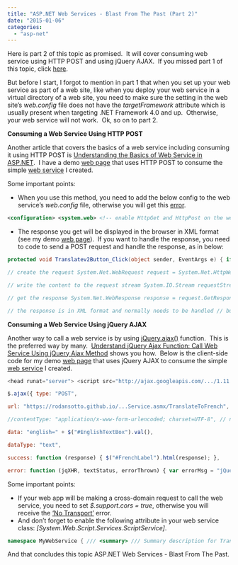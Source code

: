 ```yaml
---
title: "ASP.NET Web Services - Blast From The Past (Part 2)"
date: "2015-01-06"
categories: 
  - "asp-net"
---
```


Here is part 2 of this topic as promised.  It will cover consuming web service using HTTP POST and using jQuery AJAX.  If you missed part 1 of this topic, click [here](http://rodansotto.wordpress.com/2015/01/05/asp-net-web-services-blast-from-the-past-part-1/).

But before I start, I forgot to mention in part 1 that when you set up your web service as part of a web site, like when you deploy your web service in a virtual directory of a web site, you need to make sure the _<compilation>_ setting in the web site’s _web.config_ file does not have the _targetFramework_ attribute which is usually present when targeting .NET Framework 4.0 and up.  Otherwise, your web service will not work.  Ok, so on to part 2.

**Consuming a Web Service Using HTTP POST**

Another article that covers the basics of a web service including consuming it using HTTP POST is [Understanding the Basics of Web Service in ASP.NET](http://www.codeproject.com/Articles/337535/Understanding-the-Basics-of-Web-Service-in-ASP-NET).  I have a demo [web page](https://rodansotto.github.io/projects/asmx/UsingHTTPPost.aspx) that uses HTTP POST to consume the simple [web service](https://rodansotto.github.io/asmx/translatetofrenchservice.asmx) I created.

Some important points:

- When you use this method, you need to add the below config to the web service’s _web.config_ file, otherwise you will get this [error](http://stackoverflow.com/questions/657313/request-format-is-unrecognized-for-url-unexpectedly-ending-in).

```xml
<configuration> <system.web> <!-- enable HttpGet and HttpPost on the web service --> <webservices> <protocols> <add name="HttpGet" /> <add name="HttpPost" /> </protocols> </webservices> </system.web> </configuration> 
```

- The response you get will be displayed in the browser in XML format (see my demo [web page](https://rodansotto.github.io/projects/asmx/UsingHTTPPost.aspx)).  If you want to handle the response, you need to code to send a POST request and handle the response, as in below:

```cs
protected void Translatev2Button_Click(object sender, EventArgs e) { if (EnglishTextBox.Text != string.Empty) { try { // this is the content of the request byte\[\] content = System.Text.Encoding.ASCII.GetBytes( "english=" + EnglishTextBox.Text);

// create the request System.Net.WebRequest request = System.Net.HttpWebRequest.Create( "https://rodansotto.github.io/asmx/" + "TranslateToFrenchService.asmx/TranslateToFrench"); request.Method = "POST"; request.ContentType = "application/x-www-form-urlencoded"; request.ContentLength = content.Length;

// write the content to the request stream System.IO.Stream requestStream = request.GetRequestStream(); requestStream.Write(content, 0, content.Length); requestStream.Flush();

// get the response System.Net.WebResponse response = request.GetResponse(); // get the stream associated with the response System.IO.Stream responseStream = response.GetResponseStream(); // pipes the stream to a higher level stream reader with the // required encoding format System.IO.StreamReader streamReader = new System.IO.StreamReader( responseStream, System.Text.Encoding.UTF8);

// the response is in XML format and normally needs to be handled // but since the XML response is simple enough that when displayed // by the browser, it only displays what we need to display, // the french text FrenchLabel.Text = streamReader.ReadToEnd(); } catch (Exception) { throw; } } } 
```

**Consuming a Web Service Using jQuery AJAX**

Another way to call a web service is by using [jQuery.ajax()](http://api.jquery.com/jquery.ajax/) function.  This is the preferred way by many.  [Understand jQuery Ajax Function: Call Web Service Using jQuery Ajax Method](http://www.c-sharpcorner.com/UploadFile/dacca2/understand-jquery-ajax-function-call-web-service-using-jque/) shows you how.  Below is the client-side code for my demo [web page](https://rodansotto.github.io/projects/asmx/UsingJQueryAJAX.aspx) that uses jQuery AJAX to consume the simple [web service](https://rodansotto.github.io/asmx/translatetofrenchservice.asmx) I created.

```js
<head runat="server"> <script src="http://ajax.googleapis.com/.../1.11.2/jquery.min.js"> </script> <script> $(document).ready(function () { $("#TranslateButton").click(function () { // have to add following statement to enable cross-domain request $.support.cors = true;

$.ajax({ type: "POST",

url: "https://rodansotto.github.io/...Service.asmx/TranslateToFrench",

//contentType: "application/x-www-form-urlencoded; charset=UTF-8", // no need to specify contentType above as that is the default

data: "english=" + $("#EnglishTextBox").val(),

dataType: "text",

success: function (response) { $("#FrenchLabel").html(response); },

error: function (jqXHR, textStatus, errorThrown) { var errorMsg = "jQuery AJAX ERROR!!!\\njqXHR.statusText = " + jqXHR.statusText + "\\ntextStatus = " + textStatus + "\\nerrorThrown = " + errorThrown; alert(errorMsg); } }); }); }); </script>

```

Some important points:

- If your web app will be making a cross-domain request to call the web service, you need to set _$.support.cors = true_, otherwise you will receive the [‘No Transport’](http://stackoverflow.com/questions/9160123/no-transport-error-w-jquery-ajax-call-in-ie) error.
- And don’t forget to enable the following attribute in your web service class: _\[System.Web.Script.Services.ScriptService\]_.

```cs
namespace MyWebService { /// <summary> /// Summary description for TranslateToFrenchService /// </summary> \[WebService(Namespace = "https://rodansotto.github.io/")\] \[WebServiceBinding(ConformsTo = WsiProfiles.BasicProfile1_1)\] \[System.ComponentModel.ToolboxItem(false)\] // To allow this Web Service to be called from script, // using ASP.NET AJAX, uncomment the following line. \[System.Web.Script.Services.ScriptService\] public class TranslateToFrenchService : System.Web.Services.WebService { 
```

And that concludes this topic ASP.NET Web Services - Blast From The Past.
